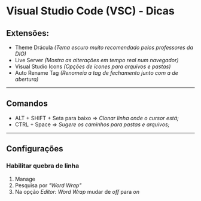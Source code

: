 # **Visual Studio Code (VSC) - Dicas**

## **Extensões:**
- Theme Drácula _(Tema escuro muito recomendado pelos professores da DIO)_
- Live Server _(Mostra as alterações em tempo real num navegador)_
- Visual Studio Icons _(Opções de ícones para arquivos e pastas)_
- Auto Rename Tag _(Renomeia a tag de fechamento junto com a de abertura)_
---
## **Comandos**
- ALT + SHIFT + Seta para baixo => _Clonar linha onde o cursor está;_
- CTRL + Space => _Sugere os caminhos para pastas e arquivos;_
---
## **Configurações**
### **Habilitar quebra de linha**
1. Manage
2. Pesquisa por _"Word Wrap"_
3. Na opção _Editor: Word Wrap_ mudar de _off_ para _on_ 

